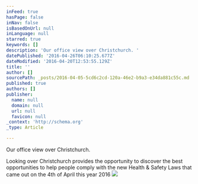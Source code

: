 ```yaml
---
inFeed: true
hasPage: false
inNav: false
isBasedOnUrl: null
inLanguage: null
starred: true
keywords: []
description: 'Our office view over Christchurch. '
datePublished: '2016-04-26T06:10:25.677Z'
dateModified: '2016-04-20T12:53:55.129Z'
title: ''
author: []
sourcePath: _posts/2016-04-05-5cd6c2cd-120a-46e2-b9a3-e34da881c55c.md
published: true
authors: []
publisher:
  name: null
  domain: null
  url: null
  favicon: null
_context: 'http://schema.org'
_type: Article

---
```

Our office view over Christchurch. 

Looking over Christchurch provides the opportunity to discover the best opportunities to help people comply with the new Health & Safety Laws that came out on the 4th of April this year 2016
![](https://the-grid-user-content.s3-us-west-2.amazonaws.com/81caa6ca-78f8-426d-a54d-f34ff87b5139.jpg)
